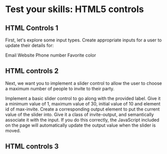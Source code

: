 # Test your skills: HTML5 controls

## HTML Controls 1

First, let's explore some input types. Create appropriate inputs for a user to update their details for:

Email
Website
Phone number
Favorite color

## HTML controls 2

Next, we want you to implement a slider control to allow the user to choose a maximum number of people to invite to their party.

Implement a basic slider control to go along with the provided label.
Give it a minimum value of 1, maximum value of 30, initial value of 10 and element id of max-invite.
Create a corresponding output element to put the current value of the slider into. Give it a class of invite-output, and semantically associate it with the input. If you do this correctly, the JavaScript included on the page will automatically update the output value when the slider is moved.

## HTML controls 3
